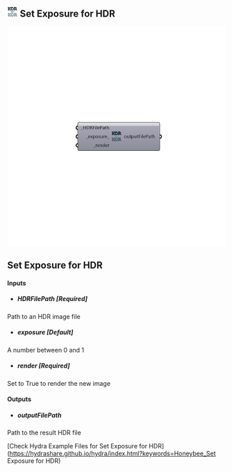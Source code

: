 ## ![](../../images/icons/Set_Exposure_for_HDR.png) Set Exposure for HDR

![](../../images/components/Set_Exposure_for_HDR.png)

Set Exposure for HDR
 -
 

#### Inputs
* ##### HDRFilePath [Required]
Path to an HDR image file
* ##### exposure [Default]
A number between 0 and 1
* ##### render [Required]
Set to True to render the new image

#### Outputs
* ##### outputFilePath
Path to the result HDR file


[Check Hydra Example Files for Set Exposure for HDR](https://hydrashare.github.io/hydra/index.html?keywords=Honeybee_Set Exposure for HDR)